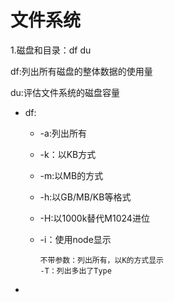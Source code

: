 # 文件系统

1.磁盘和目录：df  du

  df:列出所有磁盘的整体数据的使用量

  du:评估文件系统的磁盘容量

- df:

  - -a:列出所有

  - -k：以KB方式

  - -m:以MB的方式

  - -h:以GB/MB/KB等格式

  - -H:以1000k替代M1024进位

  - -i：使用node显示

    ```
    不带参数：列出所有，以K的方式显示
    -T：列出多出了Type
    ```

- 

```

```

